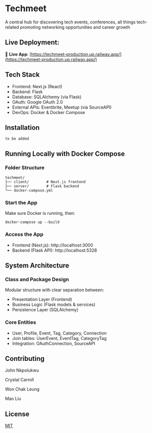 # Techmeet
A central hub for discovering tech events, conferences, all things tech-related promoting networking opportunities and career growth

## Live Deployment:
🔗 **Live App**: [https://techmeet-production.up.railway.app/](https://techmeet-production.up.railway.app/)

## Tech Stack
- Frontend: Next.js (React)
- Backend: Flask
- Database: SQLAlchemy (via Flask)
- OAuth: Google OAuth 2.0
- External APIs: Eventbrite, Meetup (via SourceAPI)
- DevOps: Docker & Docker Compose

## Installation

```
to be added
```

## Running Locally with Docker Compose

### Folder Structure
```
techmeet/
├── client/        # Next.js frontend
├── server/        # Flask backend
└── docker-compose.yml
```

### Start the App
Make sure Docker is running, then:
```
docker-compose up --build
```

### Access the App

- Frontend (Next.js): http://localhost:3000
- Backend (Flask API): http://localhost:5328


## System Architecture

### Class and Package Design
Modular structure with clear separation between:

- Presentation Layer (Frontend)
- Business Logic (Flask models & services)
- Persistence Layer (SQLAlchemy)

### Core Entities
- User, Profile, Event, Tag, Category, Connection
- Join tables: UserEvent, EventTag, CategoryTag
- Integration: OAuthConnection, SourceAPI

## Contributing

John Nkpolukwu

Crystal Carroll

Won Chak Leung

Mao Liu



## License

[MIT](https://choosealicense.com/licenses/mit/)
